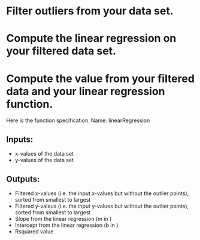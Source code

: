 # Filter outliers from your data set.
# Compute the linear regression on your filtered data set.
# Compute the  value from your filtered data and your linear regression function.
Here is the function specification. Name: linearRegression
## Inputs: 
* x-values of the data set
* y-values of the data set
## Outputs:
* Filtered x-values (i.e. the input x-values but without the outlier points), sorted from smallest to largest
* Filtered y-valeus (i.e. the input y-values but without the outlier points), sorted from smallest to largest
* Slope from the linear regression (m in )
* Intercept from the linear regression (b in )
* Rsquared value

